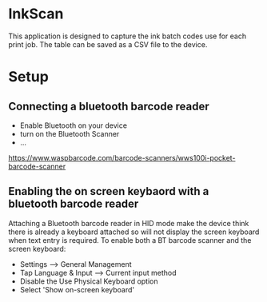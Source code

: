 # InkScan

This application is designed to capture the ink batch codes use for each print job. The table can be saved as a CSV file to the device. 

# Setup

## Connecting a bluetooth barcode reader

* Enable Bluetooth on your device
* turn on the Bluetooth Scanner
* ...

https://www.waspbarcode.com/barcode-scanners/wws100i-pocket-barcode-scanner



## Enabling the on screen keybaord with a bluetooth barcode reader

Attaching a Bluetooth barcode reader in HID mode make the device think there is already a keyboard attached so will not display the screen keyboard when text entry is required. To enable both a BT barcode scanner and the screen keyboard:
* Settings --> General Management
* Tap Language & Input --> Current input method
* Disable the Use Physical Keyboard option
* Select 'Show on-screen keyboard'
